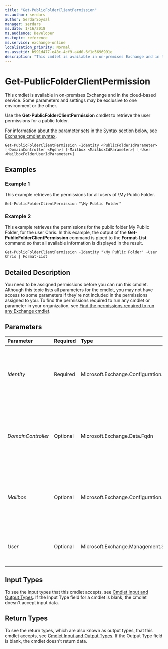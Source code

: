 ```yaml
---
title: "Get-PublicFolderClientPermission"
ms.author: serdars
author: SerdarSoysal
manager: serdars
ms.date: 1/16/2018
ms.audience: Developer
ms.topic: reference
ms.service: exchange-online
localization_priority: Normal
ms.assetid: b991d477-e48c-4cf9-a4d0-6f1d5696991e
description: "This cmdlet is available in on-premises Exchange and in the cloud-based service. Some parameters and settings may be exclusive to one environment or the other."
---
```


# Get-PublicFolderClientPermission

This cmdlet is available in on-premises Exchange and in the cloud-based service. Some parameters and settings may be exclusive to one environment or the other. 
  
Use the **Get-PublicFolderClientPermission** cmdlet to retrieve the user permissions for a public folder.
  
For information about the parameter sets in the Syntax section below, see [Exchange cmdlet syntax](https://technet.microsoft.com/library/bb123552.aspx). 
  
```
Get-PublicFolderClientPermission -Identity <PublicFolderIdParameter> [-DomainController <Fqdn>] [-Mailbox <MailboxIdParameter>] [-User <MailboxFolderUserIdParameter>]

```

## Examples
<a name="Examples"> </a>

### Example 1

This example retrieves the permissions for all users of \My Public Folder.
  
```
Get-PublicFolderClientPermission "\My Public Folder"
```

### Example 2

This example retrieves the permissions for the public folder My Public Folder, for the user Chris. In this example, the output of the **Get-PublicFolderClientPermission** command is piped to the **Format-List** command so that all available information is displayed in the result.
  
```
Get-PublicFolderClientPermission -Identity "\My Public Folder" -User Chris | Format-List
```

## Detailed Description
<a name="DetailedDescription"> </a>

You need to be assigned permissions before you can run this cmdlet. Although this topic lists all parameters for the cmdlet, you may not have access to some parameters if they're not included in the permissions assigned to you. To find the permissions required to run any cmdlet or parameter in your organization, see [Find the permissions required to run any Exchange cmdlet](https://technet.microsoft.com/library/mt432940.aspx).
  
## Parameters
<a name="DetailedDescription"> </a>

|**Parameter**|**Required**|**Type**|**Description**|
|:-----|:-----|:-----|:-----|
| _Identity_ <br/> |Required  <br/> |Microsoft.Exchange.Configuration.Tasks.PublicFolderIdParameter  <br/> |The  _Identity_ parameter specifies the GUID or public folder name that represents a specific public folder. You can also include the path using the format \ _TopLevelPublicFolder\PublicFolder_.  <br/> You can omit the parameter label so that only the public folder name or GUID is supplied.  <br/> |
| _DomainController_ <br/> |Optional  <br/> |Microsoft.Exchange.Data.Fqdn  <br/> |This parameter is available only in on-premises Exchange.  <br/> The  _DomainController_ parameter specifies the domain controller that's used by this cmdlet to read data from or write data to Active Directory. You identify the domain controller by its fully qualified domain name (FQDN). For example, `dc01.contoso.com`.  <br/> |
| _Mailbox_ <br/> |Optional  <br/> |Microsoft.Exchange.Configuration.Tasks.MailboxIdParameter  <br/> |The  _Mailbox_ parameter specifies the identity of the public folder mailbox for which you want to view the permissions. By default, the permissions are returned for the primary public folder mailbox. Using the _Mailbox_ parameter allows you to specify a different public folder mailbox. <br/> |
| _User_ <br/> |Optional  <br/> |Microsoft.Exchange.Management.StoreTasks.MailboxFolderUserIdParameter  <br/> |The  _User_ parameter specifies the user principal name (UPN), _domain_\ _user_, or alias of a specific user for whom you want to view the permissions on the public folder.  <br/> |
   
## Input Types
<a name="InputTypes"> </a>

To see the input types that this cmdlet accepts, see [Cmdlet Input and Output Types](http://go.microsoft.com/fwlink/p/?linkId=616387). If the Input Type field for a cmdlet is blank, the cmdlet doesn't accept input data. 
  
## Return Types
<a name="ReturnTypes"> </a>

To see the return types, which are also known as output types, that this cmdlet accepts, see [Cmdlet Input and Output Types](http://go.microsoft.com/fwlink/p/?linkId=616387). If the Output Type field is blank, the cmdlet doesn't return data. 
  

